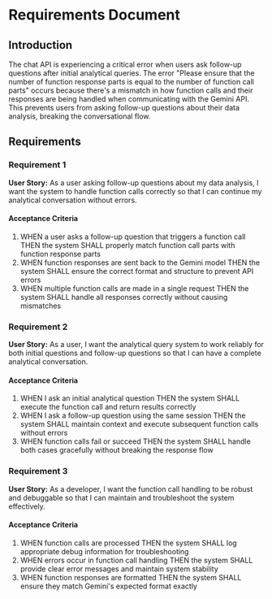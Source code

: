 # Requirements Document

## Introduction

The chat API is experiencing a critical error when users ask follow-up questions after initial analytical queries. The error "Please ensure that the number of function response parts is equal to the number of function call parts" occurs because there's a mismatch in how function calls and their responses are being handled when communicating with the Gemini API. This prevents users from asking follow-up questions about their data analysis, breaking the conversational flow.

## Requirements

### Requirement 1

**User Story:** As a user asking follow-up questions about my data analysis, I want the system to handle function calls correctly so that I can continue my analytical conversation without errors.

#### Acceptance Criteria

1. WHEN a user asks a follow-up question that triggers a function call THEN the system SHALL properly match function call parts with function response parts
2. WHEN function responses are sent back to the Gemini model THEN the system SHALL ensure the correct format and structure to prevent API errors
3. WHEN multiple function calls are made in a single request THEN the system SHALL handle all responses correctly without causing mismatches

### Requirement 2

**User Story:** As a user, I want the analytical query system to work reliably for both initial questions and follow-up questions so that I can have a complete analytical conversation.

#### Acceptance Criteria

1. WHEN I ask an initial analytical question THEN the system SHALL execute the function call and return results correctly
2. WHEN I ask a follow-up question using the same session THEN the system SHALL maintain context and execute subsequent function calls without errors
3. WHEN function calls fail or succeed THEN the system SHALL handle both cases gracefully without breaking the response flow

### Requirement 3

**User Story:** As a developer, I want the function call handling to be robust and debuggable so that I can maintain and troubleshoot the system effectively.

#### Acceptance Criteria

1. WHEN function calls are processed THEN the system SHALL log appropriate debug information for troubleshooting
2. WHEN errors occur in function call handling THEN the system SHALL provide clear error messages and maintain system stability
3. WHEN function responses are formatted THEN the system SHALL ensure they match Gemini's expected format exactly